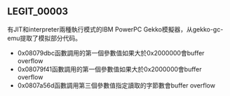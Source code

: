 ## LEGIT_00003

有JIT和interpreter兩種執行模式的IBM PowerPC Gekko模擬器，从gekko-gc-emu提取了模拟部分代码。

- 0x08079dbc函數調用的第一個參數值如果大於0x2000000會buffer overflow
- 0x08079f41函數調用的第一個參數值如果大於0x2000000會buffer overflow
- 0x0807a56d函數調用第三個參數值指定讀取的字節數會buffer overflow
